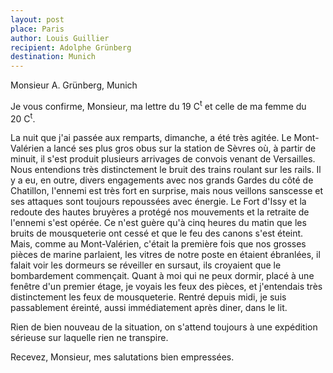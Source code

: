 ```yaml
---
layout: post
place: Paris
author: Louis Guillier
recipient: Adolphe Grünberg
destination: Munich
---
```


Monsieur A. Grünberg, Munich


Je vous confirme, Monsieur, ma lettre du 19 C<sup>t</sup> et celle de ma femme du 20 C<sup>t</sup>.

La nuit que j'ai passée aux remparts, dimanche, a été très agitée.
Le Mont-Valérien a lancé ses plus gros obus sur la station de Sèvres où,
à partir de minuit, il s'est produit plusieurs arrivages de convois venant de Versailles.
Nous entendions très distinctement le bruit des trains roulant sur les rails.
Il y a eu, en outre, divers engagements avec nos grands Gardes du côté de
Chatillon, l'ennemi est très fort en surprise, mais nous veillons sanscesse et
ses attaques sont toujours repoussées avec énergie.
Le Fort d'Issy et la redoute des hautes bruyères a protégé nos mouvements et la
retraite de l'ennemi s'est opérée.
Ce n'est guère qu'à cinq heures du matin que les bruits de mousqueterie ont
cessé et que le feu des canons s'est éteint.
Mais, comme au Mont-Valérien, c'était la première fois que nos grosses pièces
de marine parlaient, les vitres de notre poste en étaient ébranlées, il falait
voir les dormeurs se réveiller en sursaut, ils croyaient que le bombardement
commençait.
Quant à moi qui ne peux dormir, placé à une fenêtre d'un premier étage, je
voyais les feux des pièces, et j'entendais très distinctement les feux de
mousqueterie.
Rentré depuis midi, je suis passablement éreinté, aussi immédiatement après
diner, dans le lit.

Rien de bien nouveau de la situation, on s'attend toujours à une expédition
sérieuse sur laquelle rien ne transpire.

Recevez, Monsieur, mes salutations bien empressées.
